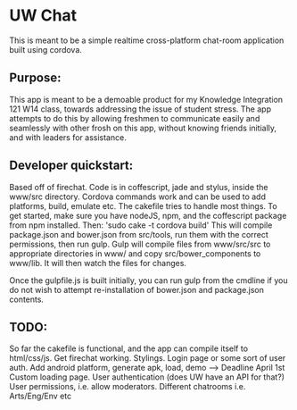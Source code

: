 # UW Chat

This is meant to be a simple realtime cross-platform chat-room application built using cordova. 

## Purpose:

This app is meant to be a demoable product for my Knowledge Integration 121 W14 class, towards addressing the issue of student stress.
The app attempts to do this by allowing freshmen to communicate easily and seamlessly with other frosh on this app, without knowing friends initially, and with leaders for assistance. 

## Developer quickstart:

Based off of firechat. Code is in coffescript, jade and stylus, inside the www/src directory. 
Cordova commands work and can be used to add platforms, build, emulate etc. 
The cakefile tries to handle most things. 
To get started, make sure you have nodeJS, npm, and the coffescript package from npm installed. Then:
'sudo cake -t cordova build'
This will compile package.json and bower.json from src/tools, run them with the correct permissions, then run gulp.
Gulp will compile files from www/src/src to appropriate directories in www/ and copy src/bower_components to www/lib.
It will then watch the files for changes.

Once the gulpfile.js is built initially, you can run gulp from the cmdline if you do not wish to attempt re-installation of bower.json and package.json contents. 

## TODO:

So far the cakefile is functional, and the app can compile itself to html/css/js. 
Get firechat working.
Stylings.
Login page or some sort of user auth.
Add android platform, generate apk, load, demo --> Deadline April 1st
Custom loading page.
User authentication (does UW have an API for that?)
User permissions, i.e. allow moderators.
Different chatrooms i.e. Arts/Eng/Env etc
